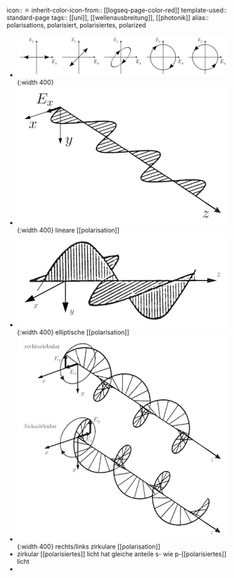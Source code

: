 icon:: ⚛
inherit-color-icon-from:: [[logseq-page-color-red]] 
template-used:: standard-page
tags:: [[uni]], [[wellenausbreitung]], [[photonik]] 
alias:: polarisations, polarisiert, polarisiertes, polarized

- ![img](../assets/documents/polarisations_arten.webp){:width 400}
- ![img](../assets/documents/lineare_polarisation.webp){:width 400}
  lineare [[polarisation]]
- ![img](../assets/documents/elliptische_polarisation.webp){:width 400}
  elliptische [[polarisation]]
- ![img](../assets/documents/rechts-links_zirkulare_polarisation.webp){:width 400}
  rechts/links zirkulare [[polarisation]]
- zirkular [[polarisiertes]] licht hat gleiche anteile s- wie p-[[polarisiertes]] licht
-